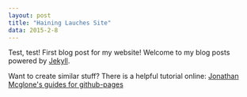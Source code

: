 ```yaml
---
layout: post
title: "Haining Lauches Site"
data: 2015-2-8
---
```


Test, test! First blog post for my website!
Welcome to my blog posts powered by [Jekyll](http://jekyllrb.com).

Want to create similar stuff?
There is a helpful tutorial online:
[Jonathan Mcglone\'s guides for github-pages](http://jmcglone.com/guides/github-pages/)
